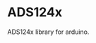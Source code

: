 [//]: # (Autogenerated by https://github.com/BarnabyShearer/meta)

# ADS124x

ADS124x library for arduino.

